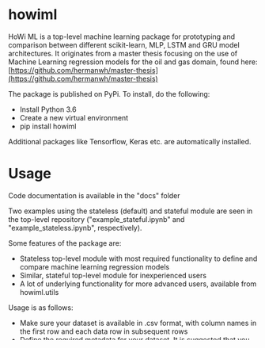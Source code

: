 # howiml
HoWi ML is a top-level machine learning package for prototyping and comparison between different scikit-learn, MLP, LSTM and GRU model architectures. It originates from a master thesis focusing on the use of Machine Learning regression models for the oil and gas domain, found here: [https://github.com/hermanwh/master-thesis](https://github.com/hermanwh/master-thesis)

The package is published on PyPi. To install, do the following:
- Install Python 3.6
- Create a new virtual environment
- pip install howiml

Additional packages like Tensorflow, Keras etc. are automatically installed.

# Usage
Code documentation is available in the "docs" folder

Two examples using the stateless (default) and stateful module are seen in the top-level repository ("example_stateful.ipynb" and "example_stateless.ipynb", respectively).

Some features of the package are:
- Stateless top-level module with most required functionality to define and compare machine learning regression models
- Similar, stateful top-level module for inexperienced users
- A lot of underlying functionality for more advanced users, available from howiml.utils

Usage is as follows:
- Make sure your dataset is available in .csv format, with column names in the first row and each data row in subsequent rows
- Define the required metadata for your dataset. It is suggested that you implement a local config file and import this in your project, e.g. configs.py with methods to extract all the same metadata as seen defined in the notebook examples
